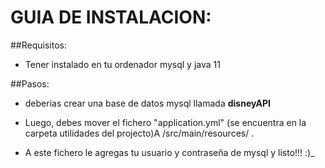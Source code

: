 # GUIA DE INSTALACION:

##Requisitos:
* Tener instalado en tu ordenador mysql y java 11

##Pasos:
* deberias crear una base de datos mysql llamada **disneyAPI**
  
* Luego, debes mover el fichero "application.yml" (se encuentra en la carpeta utilidades del projecto)A /src/main/resources/ .

* A este fichero le agregas tu usuario y contraseña de mysql y listo!!! :)_